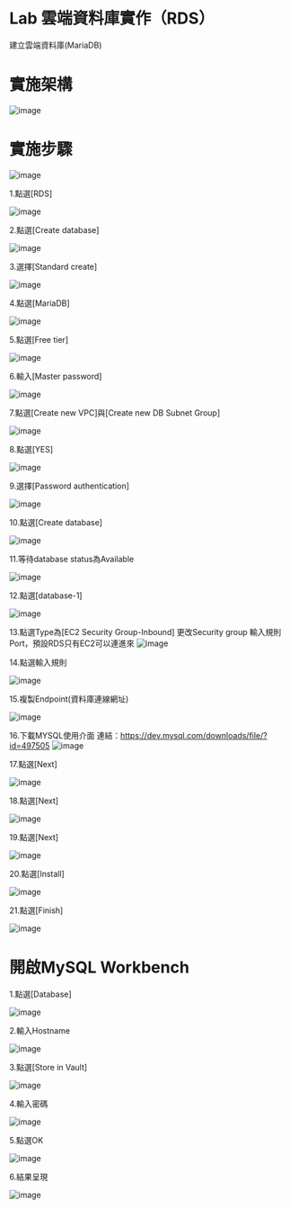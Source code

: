 #  Lab 雲端資料庫實作（RDS）

建立雲端資料庫(MariaDB)


# 實施架構

![image](https://user-images.githubusercontent.com/103306835/163801264-6e21b6ee-5fd6-4d29-9299-ce325e50b463.png)


# 實施步驟

![image](https://user-images.githubusercontent.com/103306835/163802973-d8e2b636-f525-43f6-92cd-ffab8469f31b.png)

1.點選[RDS]

![image](https://user-images.githubusercontent.com/103306835/163803017-e1549f7c-5797-45a9-b95b-9d983d68f74a.png)

2.點選[Create database]

![image](https://user-images.githubusercontent.com/103306835/163803047-09733678-90da-4267-9647-d5de43f809f9.png)

3.選擇[Standard create]

![image](https://user-images.githubusercontent.com/103306835/163803092-e27c6bfd-f82f-484a-a42d-922539a348a4.png)

4.點選[MariaDB]

![image](https://user-images.githubusercontent.com/103306835/163803434-ecadcb9d-c670-48d4-aa4d-84ad7764bda5.png)

5.點選[Free tier]

![image](https://user-images.githubusercontent.com/103306835/163803458-9381f738-449e-40a4-a33f-8ada024320c9.png)

6.輸入[Master password]

![image](https://user-images.githubusercontent.com/103306835/163803490-85aa8c9e-91ef-4e07-8c36-093c38a77057.png)

7.點選[Create new VPC]與[Create new DB Subnet Group]

![image](https://user-images.githubusercontent.com/103306835/163803552-e2d51cc8-cf81-4ccd-8bd2-fce73b71c926.png)

8.點選[YES]

![image](https://user-images.githubusercontent.com/103306835/163803587-87e11f82-e3e0-4a95-93a0-276f6390bf13.png)

9.選擇[Password authentication]

![image](https://user-images.githubusercontent.com/103306835/163803616-4bb8530c-d9bf-49a0-97e9-d869ce4d88ca.png)

10.點選[Create database]

![image](https://user-images.githubusercontent.com/103306835/163803655-d7b37a11-acde-42d2-b2eb-bf147814c053.png)

11.等待database status為Available

![image](https://user-images.githubusercontent.com/103306835/163805846-ff2a4e5a-22b9-4274-bf4d-b36cc501bba0.png)

12.點選[database-1]

![image](https://user-images.githubusercontent.com/103306835/163805884-d51d092d-bef0-4069-a411-e24d53ed1ef5.png)

13.點選Type為[EC2 Security Group-Inbound]
更改Security group 輸入規則Port，預設RDS只有EC2可以連進來
![image](https://user-images.githubusercontent.com/103306835/163805949-dae8beaa-858c-40a5-bbf2-462373723b19.png)

14.點選輸入規則

![image](https://user-images.githubusercontent.com/103306835/163805981-32c3c012-a487-4851-ac25-be143120fecc.png)


15.複製Endpoint(資料庫連線網址)

![image](https://user-images.githubusercontent.com/103306835/163806013-ea73e308-5de7-49c3-96c7-73f7b0df2138.png)

16.下載MYSQL使用介面
連結：https://dev.mysql.com/downloads/file/?id=497505
![image](https://user-images.githubusercontent.com/103306835/163809077-0a88f99b-07fc-4dbf-aca0-a851132cee50.png)

17.點選[Next]

![image](https://user-images.githubusercontent.com/103306835/163809112-522455c0-3e7d-4fc1-8f54-5f61db849ea8.png)

18.點選[Next]

![image](https://user-images.githubusercontent.com/103306835/163809166-be1bbc64-e94a-4b71-931a-52fff0f1a641.png)

19.點選[Next]

![image](https://user-images.githubusercontent.com/103306835/163809247-f4e67394-6fa1-4a27-abfa-80946c92178c.png)

20.點選[Install]

![image](https://user-images.githubusercontent.com/103306835/163809279-8f617773-f428-452e-b066-8ea07b289ff1.png)

21.點選[Finish]

![image](https://user-images.githubusercontent.com/103306835/163809326-94a68b71-5d0c-4969-ac1a-e42ab997a380.png)


# 開啟MySQL Workbench

1.點選[Database]

![image](https://user-images.githubusercontent.com/103306835/163809386-0a82047b-3b45-48b2-b988-88466b2ba8d6.png)


2.輸入Hostname

![image](https://user-images.githubusercontent.com/103306835/163809421-05a17d91-f490-4d05-85f8-686775ab3bbd.png)

3.點選[Store in Vault]

![image](https://user-images.githubusercontent.com/103306835/163809455-c94a8738-1d7b-49c1-9707-52a8d75d7f3e.png)

4.輸入密碼

![image](https://user-images.githubusercontent.com/103306835/163809509-2ee56344-a111-4fe4-8417-a35b34e16f36.png)

5.點選OK

![image](https://user-images.githubusercontent.com/103306835/163809557-d5a48f9f-5633-4ffe-8063-f3507b806f0b.png)


6.結果呈現

![image](https://user-images.githubusercontent.com/103306835/163809599-279da6a6-2f29-40ff-8ac3-c36087f5836f.png)


